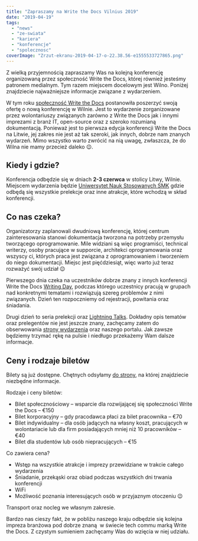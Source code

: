 ```yaml
---
title: "Zapraszamy na Write the Docs Vilnius 2019"
date: "2019-04-19"
tags:
  - "news"
  - "ze-swiata"
  - "kariera"
  - "konferencje"
  - "spolecznosc"
coverImage: "Zrzut-ekranu-2019-04-17-o-22.38.56-e1555533727865.png"
---
```


Z wielką przyjemnością zapraszamy Was na kolejną konferencję organizowaną przez
społeczność Write the Docs, której również jesteśmy patronem medialnym. Tym
razem miejscem docelowym jest Wilno. Poniżej znajdziecie najważniejsze
informacje związane z wydarzeniem.

W tym roku [społeczność Write the Docs](https://www.writethedocs.org/#)
postanowiła poszerzyć swoją ofertę o nową konferencję w Wilnie. Jest to
wydarzenie zorganizowane przez wolontariuszy związanych zarówno z Write the Docs
jak i innymi imprezami z branż IT, open-source oraz z szeroko rozumianą
dokumentacją. Ponieważ jest to pierwsza edycja konferencji Write the Docs na
Litwie, jej zakres nie jest aż tak szeroki, jak innych, dobrze nam znanych
wydarzeń. Mimo wszystko warto zwrócić na nią uwagę, zwłaszcza, że do Wilna nie
mamy przecież daleko 😉.

## Kiedy i gdzie?

Konferencja odbędzie się w dniach **2-3 czerwca** w stolicy Litwy, Wilnie.
Miejscem wydarzenia będzie
[Uniwersytet Nauk Stosowanych SMK](https://www.smk.lt/en/) gdzie odbędą się
wszystkie prelekcje oraz inne atrakcje, które wchodzą w skład konferencji.

## Co nas czeka?

Organizatorzy zaplanowali dwudniową konferencję, której centrum zainteresowania
stanowi dokumentacja tworzona na potrzeby przemysłu tworzącego oprogramowanie.
Mile widziani są więc programiści, technical writerzy, osoby pracujące w
supporcie, architekci oprogramowania oraz wszyscy ci, których praca jest
związana z oprogramowaniem i tworzeniem do niego dokumentacji. Miejsc jest
pięćdziesiąt, więc warto już teraz rozważyć swój udział 😉

Pierwszego dnia czeka na uczestników dobrze znany z innych konferencji Write the
Docs [Writing Day](https://www.writethedocs.org/conf/vilnius/2019/writing-day/),
podczas którego uczestnicy pracują w grupach nad konkretnymi tematami i
rozwiązują szereg problemów z nimi związanych. Dzień ten rozpoczniemy od
rejestracji, powitania oraz śniadania.

Drugi dzień to seria prelekcji oraz
[Lightning Talks](https://www.writethedocs.org/conf/vilnius/2019/lightning-talks/).
Dokładny opis tematów oraz prelegentów nie jest jeszcze znany, zachęcamy zatem
do obserwowania
[strony wydarzenia](https://www.writethedocs.org/conf/vilnius/2019/) oraz
naszego portalu. Jak zawsze będziemy trzymać rękę na pulsie i niedługo
przekażemy Wam dalsze informacje.

## Ceny i rodzaje biletów

Bilety są już dostępne. Chętnych odsyłamy
[do strony](https://www.writethedocs.org/conf/vilnius/2019/tickets/), na której
znajdziecie niezbędne informacje.

Rodzaje i ceny biletów:

- Bilet społecznościowy – wsparcie dla rozwijającej się społeczności Write the
  Docs – €150
- Bilet korporacyjny – gdy pracodawca płaci za bilet pracownika – €70
- Bilet indywidualny – dla osób jadących na własny koszt, pracujących w
  wolontariacie lub dla firm posiadających mniej niż 10 pracowników – €40
- Bilet dla studentów lub osób niepracujących – €15

Co zawiera cena?

- Wstęp na wszystkie atrakcje i imprezy przewidziane w trakcie całego wydarzenia
- Śniadanie, przekąski oraz obiad podczas wszystkich dni trwania konferencji
- WiFi
- Możliwość poznania interesujących osób w przyjaznym otoczeniu 😉

Transport oraz nocleg we własnym zakresie.

Bardzo nas cieszy fakt, że w pobliżu naszego kraju odbędzie się kolejna impreza
branżowa pod dobrze znaną  w świecie tech commu marką Write the Docs. Z czystym
sumieniem zachęcamy Was do wzięcia w niej udziału.
